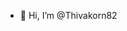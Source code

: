 - 👋 Hi, I’m @Thivakorn82

<!---
Thivakorn82/Thivakorn82 is a ✨ special ✨ repository because its `README.md` (this file) appears on your GitHub profile.
You can click the Preview link to take a look at your changes.
--->
